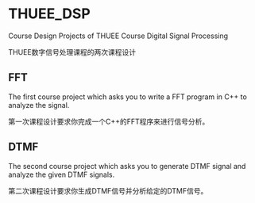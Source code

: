 # THUEE_DSP

Course Design Projects of THUEE Course Digital Signal Processing

THUEE数字信号处理课程的两次课程设计

## FFT

The first course project which asks you to write a FFT program in C++ to analyze the signal.

第一次课程设计要求你完成一个C++的FFT程序来进行信号分析。

## DTMF

The second course project which asks you to generate DTMF signal and analyze the given DTMF signals.

第二次课程设计要求你生成DTMF信号并分析给定的DTMF信号。
